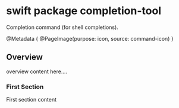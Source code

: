 # swift package completion-tool

Completion command (for shell completions).

@Metadata {
    @PageImage(purpose: icon, source: command-icon)
}

## Overview

overview content here....

### First Section

First section content
